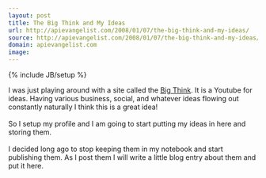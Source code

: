 ```yaml
---
layout: post
title: The Big Think and My Ideas
url: http://apievangelist.com/2008/01/07/the-big-think-and-my-ideas/
source: http://apievangelist.com/2008/01/07/the-big-think-and-my-ideas/
domain: apievangelist.com
image: 
---
```

{% include JB/setup %}<p>I was just playing around with a site called the <a href="http://www.bigthink.com/">Big Think</a>.  It is a Youtube for ideas.  Having various business, social, and whatever ideas flowing out constantly naturally I think this is a great idea!<br /><br />So I setup my profile and I am going to start putting my ideas in here and storing them.<br /><br />I decided long ago to stop keeping them in my notebook and start publishing them.  As I post them I will write a little blog entry about them and put it here.</p>
